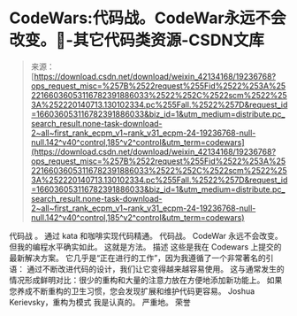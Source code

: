 <!--yml
category: codewars
date: 2022-08-13 11:31:57
-->

# CodeWars:代码战。CodeWar永远不会改变。:firecracker:-其它代码类资源-CSDN文库

> 来源：[https://download.csdn.net/download/weixin_42134168/19236768?ops_request_misc=%257B%2522request%255Fid%2522%253A%2522166036053116782391886033%2522%252C%2522scm%2522%253A%252220140713.130102334.pc%255Fall.%2522%257D&request_id=166036053116782391886033&biz_id=1&utm_medium=distribute.pc_search_result.none-task-download-2~all~first_rank_ecpm_v1~rank_v31_ecpm-24-19236768-null-null.142^v40^control,185^v2^control&utm_term=codewars](https://download.csdn.net/download/weixin_42134168/19236768?ops_request_misc=%257B%2522request%255Fid%2522%253A%2522166036053116782391886033%2522%252C%2522scm%2522%253A%252220140713.130102334.pc%255Fall.%2522%257D&request_id=166036053116782391886033&biz_id=1&utm_medium=distribute.pc_search_result.none-task-download-2~all~first_rank_ecpm_v1~rank_v31_ecpm-24-19236768-null-null.142^v40^control,185^v2^control&utm_term=codewars)

代码战 。 通过 kata 和咖啡实现代码精通。 代码战。 CodeWar 永远不会改变。 但我的编程水平确实如此。 这就是方法。 描述 这些是我在 Codewars 上提交的最新解决方案。 它几乎是“正在进行的工作”，因为我遵循了一个非常著名的引语： 通过不断改进代码的设计，我们让它变得越来越容易使用。 这与通常发生的情况形成鲜明对比：很少的重构和大量的注意力放在方便地添加新功能上。 如果您养成不断重构的卫生习惯，您会发现扩展和维护代码更容易。 Joshua Kerievsky，重构为模式 我是认真的。 严重地。 荣誉
